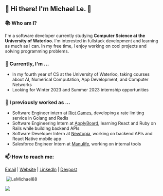 ## 👋 Hi there! I'm Michael Le. 👋

### 📚 Who am I?
I'm a software developer currently studying **Computer Science at the University of Waterloo.** I'm interested in fullstack development and learning as much as I can. In my free time, I enjoy working on cool projects and solving programming problems.

### 🔨 Currently, I'm ...
- In my fourth year of CS at the University of Waterloo, taking courses about AI, Numerical Computation, App Development, and Computer Networks
- Looking for Winter 2023 and Summer 2023 internship opportunities

### 🐰 I previously worked as ...
- Software Engineer intern at [Riot Games](https://www.riotgames.com/en), developing a rate limiting service in Golang and Redis
- Software Engineering Intern at [ApplyBoard](https://www.applyboard.com/ "ApplyBoard"), learning React and Ruby on Rails while building backend APIs
- Software Developer Intern at [Newtopia](https://www.newtopia.com "Newtopia"), working on backend APIs and React Native mobile app
- Salesforce Engineer Intern at [Manulife](https://www.manulife.ca/personal.html "Manulife"), working on internal tools

### 📫 How to reach me:
[Email](mailto:m42le@uwaterloo.ca "Email") | [Website](https://lemichael.xyz "Personal Website") | [LinkedIn](https://www.linkedin.com/in/lemichael88/ "LinkedIn") | [Devpost](https://devpost.com/LeMichael88 "Devpost")

<p>&nbsp;<img align="center" src="https://github-readme-stats.vercel.app/api?username=LeMichael88&show_icons=true&locale=en" alt="LeMichael88" /></p>

![](https://komarev.com/ghpvc/?username=LeMichael88&label=Profile+Views&color=red)

<!--
**LeMichael88/LeMichael88** is a ✨ _special_ ✨ repository because its `README.md` (this file) appears on your GitHub profile.

Here are some ideas to get you started:

- 🔭 I’m currently working on ...
- 🌱 I’m currently learning ...
- 👯 I’m looking to collaborate on ...
- 🤔 I’m looking for help with ...
- 💬 Ask me about ...
- 📫 How to reach me: ...
- 😄 Pronouns: ...
- ⚡ Fun fact: ...
-->
